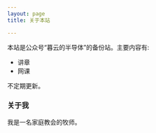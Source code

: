 ```yaml
---
layout: page
title: 关于本站

---
```


本站是公众号“暮云的半导体”的备份站。主要内容有:

- 讲章
- 网课

不定期更新。

### 关于我

我是一名家庭教会的牧师。
